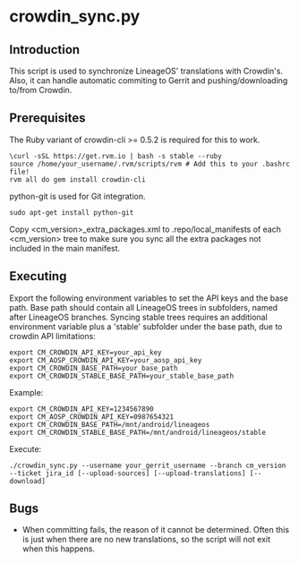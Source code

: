 crowdin_sync.py
==================

Introduction
------------
This script is used to synchronize LineageOS' translations with Crowdin's. Also, it can handle
automatic commiting to Gerrit and pushing/downloading to/from Crowdin.

Prerequisites
-------------
The Ruby variant of crowdin-cli >= 0.5.2 is required for this to work.

    \curl -sSL https://get.rvm.io | bash -s stable --ruby
    source /home/your_username/.rvm/scripts/rvm # Add this to your .bashrc file!
    rvm all do gem install crowdin-cli

python-git is used for Git integration.

    sudo apt-get install python-git

Copy <cm_version>_extra_packages.xml to .repo/local_manifests of each <cm_version> tree
to make sure you sync all the extra packages not included in the main manifest.

Executing
---------
Export the following environment variables to set the API keys and the base path.
Base path should contain all LineageOS trees in subfolders, named after LineageOS branches.
Syncing stable trees requires an additional environment variable plus a 'stable'
subfolder under the base path, due to crowdin API limitations:

    export CM_CROWDIN_API_KEY=your_api_key
    export CM_AOSP_CROWDIN_API_KEY=your_aosp_api_key
    export CM_CROWDIN_BASE_PATH=your_base_path
    export CM_CROWDIN_STABLE_BASE_PATH=your_stable_base_path

Example:

    export CM_CROWDIN_API_KEY=1234567890
    export CM_AOSP_CROWDIN_API_KEY=0987654321
    export CM_CROWDIN_BASE_PATH=/mnt/android/lineageos
    export CM_CROWDIN_STABLE_BASE_PATH=/mnt/android/lineageos/stable

Execute:

    ./crowdin_sync.py --username your_gerrit_username --branch cm_version --ticket jira_id [--upload-sources] [--upload-translations] [--download]

Bugs
----
 - When committing fails, the reason of it cannot be determined. Often this is just when there
   are no new translations, so the script will not exit when this happens.
